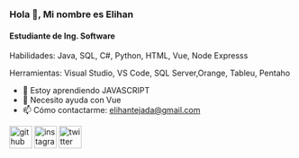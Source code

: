 ### Hola 👋, Mi nombre es Elihan
#### Estudiante de Ing. Software

Habilidades: Java, SQL, C#, Python, HTML, Vue, Node Expresss

Herramientas: Visual Studio, VS Code, SQL Server,Orange, Tableu, Pentaho

- 🌱 Estoy aprendiendo JAVASCRIPT 
- 🤔 Necesito ayuda con Vue 
- 📫 Cómo contactarme: elihantejada@gmail.com 


[<img src='https://cdn.jsdelivr.net/npm/simple-icons@3.0.1/icons/github.svg' alt='github' height='40'>](https://github.com/Elihna303)  [<img src='https://cdn.jsdelivr.net/npm/simple-icons@3.0.1/icons/instagram.svg' alt='instagram' height='40'>](https://www.instagram.com/elihan_th/)  [<img src='https://cdn.jsdelivr.net/npm/simple-icons@3.0.1/icons/twitter.svg' alt='twitter' height='40'>](https://twitter.com/@elihan_th)  

